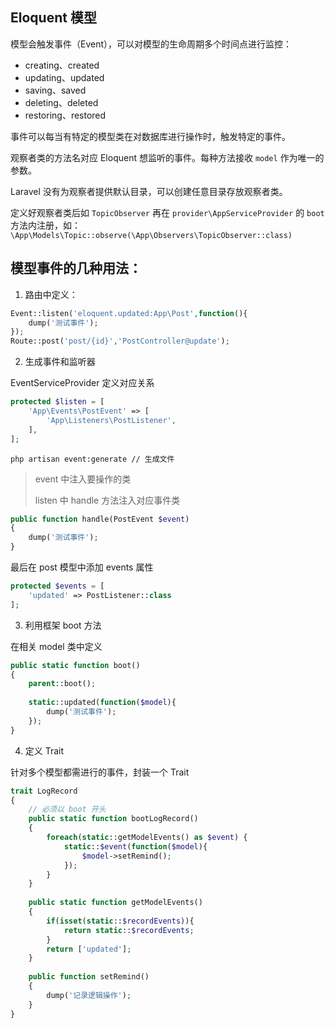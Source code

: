 ## Eloquent 模型

模型会触发事件（Event），可以对模型的生命周期多个时间点进行监控：

- creating、created
- updating、updated
- saving、saved
- deleting、deleted
- restoring、restored

事件可以每当有特定的模型类在对数据库进行操作时，触发特定的事件。

观察者类的方法名对应 Eloquent 想监听的事件。每种方法接收 `model` 作为唯一的参数。

Laravel 没有为观察者提供默认目录，可以创建任意目录存放观察者类。

定义好观察者类后如 `TopicObserver` 再在 `provider\AppServiceProvider` 的 `boot` 方法内注册，如：`\App\Models\Topic::observe(\App\Observers\TopicObserver::class)`

## 模型事件的几种用法：

1. 路由中定义：

```php
Event::listen('eloquent.updated:App\Post',function(){
    dump('测试事件');
});
Route::post('post/{id}','PostController@update');
```

2. 生成事件和监听器

EventServiceProvider 定义对应关系

```php
protected $listen = [
    'App\Events\PostEvent' => [
        'App\Listeners\PostListener',
    ],
];
```

`php artisan event:generate // 生成文件`

> event 中注入要操作的类
>
> listen 中 handle 方法注入对应事件类

```php
public function handle(PostEvent $event)
{
    dump('测试事件');
}
```

最后在 post 模型中添加 events 属性

```php
protected $events = [
    'updated' => PostListener::class
];
```

3. 利用框架 boot 方法

在相关 model 类中定义

```php
public static function boot()
{
    parent::boot();
    
    static::updated(function($model){
        dump('测试事件');
    });
}

```

4. 定义 Trait

针对多个模型都需进行的事件，封装一个 Trait

```php
trait LogRecord
{
    // 必须以 boot 开头
    public static function bootLogRecord()
    {
        foreach(static::getModelEvents() as $event) {
            static::$event(function($model){
                $model->setRemind();
            });
        }
    }
    
    public static function getModelEvents()
    {
        if(isset(static::$recordEvents)){
            return static::$recordEvents;
        }
        return ['updated'];
    }
    
    public function setRemind()
    {
        dump('记录逻辑操作');
    }
}
```



